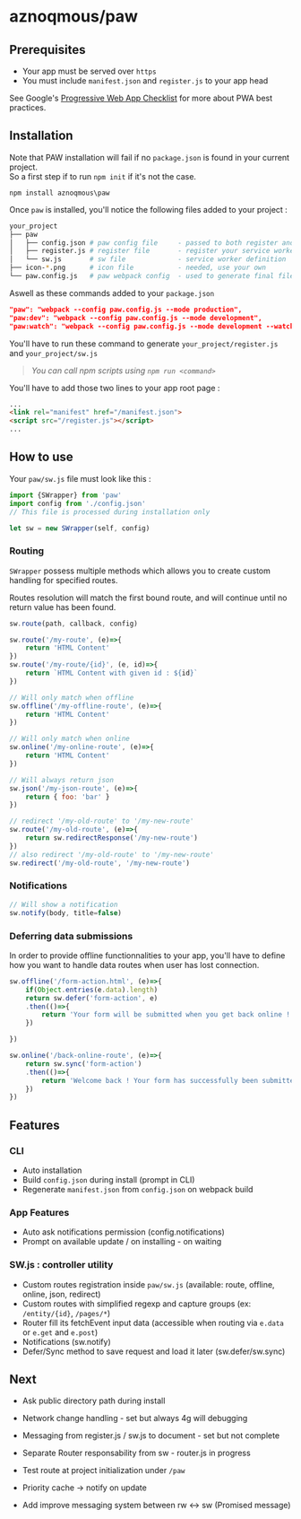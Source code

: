 # aznoqmous/paw

## Prerequisites
- Your app must be served over `https`
- You must include `manifest.json` and `register.js` to your app head

See Google's [Progressive Web App Checklist](https://developers.google.com/web/progressive-web-apps/checklist) for more about PWA best practices.

## Installation
Note that PAW installation will fail if no `package.json` is found in your current project.  
So a first step if to run `npm init` if it's not the case.

`npm install aznoqmous\paw`  

Once `paw` is installed, you'll notice the following files added to your project :

```sh
your_project
├── paw
│   ├── config.json # paw config file     - passed to both register and sw, generate your /manifest.json
│   ├── register.js # register file       - register your service worker
│   └── sw.js       # sw file             - service worker definition
├── icon-*.png      # icon file           - needed, use your own
└── paw.config.js   # paw webpack config  - used to generate final files
```

Aswell as these commands added to your `package.json`  
```json
"paw": "webpack --config paw.config.js --mode production",
"paw:dev": "webpack --config paw.config.js --mode development",
"paw:watch": "webpack --config paw.config.js --mode development --watch"
```
You'll have to run these command to generate `your_project/register.js` and `your_project/sw.js`  
>_You can call npm scripts using `npm run <command>`_

You'll have to add those two lines to your app root page :
```html
...
<link rel="manifest" href="/manifest.json">
<script src="/register.js"></script>
...
```

## How to use
Your `paw/sw.js` file must look like this :
```js
import {SWrapper} from 'paw'
import config from './config.json'
// This file is processed during installation only

let sw = new SWrapper(self, config)
```

### Routing
`SWrapper` possess multiple methods which allows you to create custom handling for specified routes.

Routes resolution will match the first bound route, and will continue until no return value has been found.

```js
sw.route(path, callback, config)

sw.route('/my-route', (e)=>{
    return 'HTML Content'
})
sw.route('/my-route/{id}', (e, id)=>{
    return `HTML Content with given id : ${id}`
})

// Will only match when offline
sw.offline('/my-offline-route', (e)=>{
    return 'HTML Content'
})

// Will only match when online
sw.online('/my-online-route', (e)=>{
    return 'HTML Content'
})

// Will always return json
sw.json('/my-json-route', (e)=>{
    return { foo: 'bar' }
})

// redirect '/my-old-route' to '/my-new-route'
sw.route('/my-old-route', (e)=>{
    return sw.redirectResponse('/my-new-route')
})
// also redirect '/my-old-route' to '/my-new-route'
sw.redirect('/my-old-route', '/my-new-route')

```

### Notifications
```js
// Will show a notification
sw.notify(body, title=false)
```

### Deferring data submissions
In order to provide offline functionnalities to your app, you'll have to define how you want to
handle data routes when user has lost connection.

```js
sw.offline('/form-action.html', (e)=>{
    if(Object.entries(e.data).length)
    return sw.defer('form-action', e)
    .then(()=>{
        return 'Your form will be submitted when you get back online !'
    })

})

sw.online('/back-online-route', (e)=>{
    return sw.sync('form-action')
    .then(()=>{
        return 'Welcome back ! Your form has successfully been submitted has you are back online !'
    })
})
```

## Features
### CLI
- Auto installation
- Build `config.json` during install (prompt in CLI)
- Regenerate `manifest.json` from `config.json` on webpack build

### App Features
- Auto ask notifications permission (config.notifications)
- Prompt on available update / on installing - on waiting

### SW.js : controller utility
- Custom routes registration inside `paw/sw.js` (available: route, offline, online, json, redirect)
- Custom routes with simplified regexp and capture groups (ex: `/entity/{id}`, `/pages/*`)
- Router fill its fetchEvent input data (accessible when routing via `e.data` or `e.get` and `e.post`)
- Notifications (sw.notify)
- Defer/Sync method to save request and load it later (sw.defer/sw.sync)

## Next
- Ask public directory path during install

- Network change handling - set but always 4g will debugging
- Messaging from register.js / sw.js to document - set but not complete
- Separate Router responsability from sw - router.js in progress
- Test route at project initialization under `/paw`
- Priority cache -> notify on update
- Add improve messaging system between rw <-> sw (Promised message)
